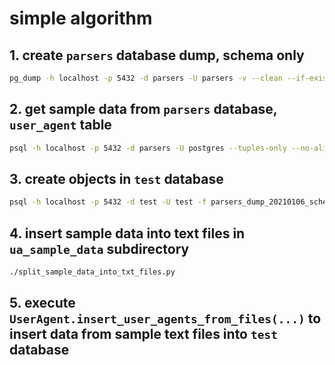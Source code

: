 # simple algorithm

## 1. create `parsers` database dump, schema only

```bash
pg_dump -h localhost -p 5432 -d parsers -U parsers -v --clean --if-exists --schema-only --no-owner > parsers_dump_20210106_schema_only.sql
```

## 2. get sample data from `parsers` database, `user_agent` table

```bash
psql -h localhost -p 5432 -d parsers -U postgres --tuples-only --no-align --field-separator=$'\t' -f export_random_user_agents.sql -o parsers_dump_20210106_sample_user_agents_data.sql
```

## 3. create objects in `test` database

```bash
psql -h localhost -p 5432 -d test -U test -f parsers_dump_20210106_schema_only.sql
```

## 4. insert sample data into text files in `ua_sample_data` subdirectory

```bash
./split_sample_data_into_txt_files.py
```

## 5. execute `UserAgent.insert_user_agents_from_files(...)` to insert data from sample text files into `test` database

